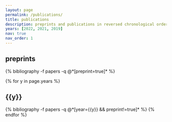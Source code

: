 ```yaml
---
layout: page
permalink: /publications/
title: publications
description: preprints and publications in reversed chronological order.
years: [2022, 2021, 2019]
nav: true
nav_order: 1
---
```

<!-- _pages/publications.md -->
<div class="publications">

<h2 class="year">preprints</h2>
{% bibliography -f papers -q @*[preprint=true]* %}

{% for y in page.years %}
  <h2 class="year">{{y}}</h2>
  {% bibliography -f papers -q @*[year={{y}} && preprint!=true]* %}
{% endfor %}

</div>
